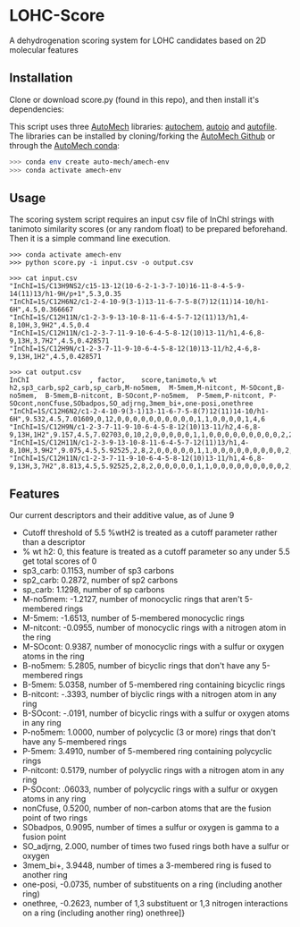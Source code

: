 # LOHC-Score
A dehydrogenation scoring system for LOHC candidates based on 2D molecular features


## Installation
Clone or download score.py (found in this repo), and then install it's dependencies:

This script uses three [AutoMech](https://tcg.cse.anl.gov/papr/codes/automech.html) libraries: [autochem](https://sne-autochem.readthedocs.io/en/latest/), [autoio](https://sne-autoio.readthedocs.io/en/latest/) and [autofile](https://sne-autofile.readthedocs.io/en/dev/).  The libraries can be installed by cloning/forking the [AutoMech Github](https://github.com/Auto-Mech) or through the [AutoMech conda](https://anaconda.org/auto-mech): 
```bash
>>> conda env create auto-mech/amech-env
>>> conda activate amech-env
```

## Usage
The scoring system script requires an input csv file of InChI strings with tanimoto similarity scores (or any random float) to be prepared beforehand.  Then it is a simple command line execution.
```
>>> conda activate amech-env
>>> python score.py -i input.csv -o output.csv
```

```
>>> cat input.csv
"InChI=1S/C13H9NS2/c15-13-12(10-6-2-1-3-7-10)16-11-8-4-5-9-14(11)13/h1-9H/p+1",5.3,0.35
"InChI=1S/C12H6N2/c1-2-4-10-9(3-1)13-11-6-7-5-8(7)12(11)14-10/h1-6H",4.5,0.366667
"InChI=1S/C12H11N/c1-2-3-9-13-10-8-11-6-4-5-7-12(11)13/h1,4-8,10H,3,9H2",4.5,0.4
"InChI=1S/C12H11N/c1-2-3-7-11-9-10-6-4-5-8-12(10)13-11/h1,4-6,8-9,13H,3,7H2",4.5,0.428571
"InChI=1S/C12H9N/c1-2-3-7-11-9-10-6-4-5-8-12(10)13-11/h2,4-6,8-9,13H,1H2",4.5,0.428571

>>> cat output.csv
InChI				, factor,    score,tanimoto,% wt h2,sp3_carb,sp2_carb,sp_carb,M-no5mem,  M-5mem,M-nitcont, M-SOcont,B-no5mem,  B-5mem,B-nitcont, B-SOcont,P-no5mem,  P-5mem,P-nitcont, P-SOcont,nonCfuse,SObadpos,SO_adjrng,3mem_bi+,one-posi,onethree
"InChI=1S/C12H6N2/c1-2-4-10-9(3-1)13-11-6-7-5-8(7)12(11)14-10/h1-6H",9.532,4.5,7.01609,0,12,0,0,0,0,0,0,0,0,0,0,1,1,0,0,0,0,1,4,6
"InChI=1S/C12H9N/c1-2-3-7-11-9-10-6-4-5-8-12(10)13-11/h2,4-6,8-9,13H,1H2",9.157,4.5,7.02703,0,10,2,0,0,0,0,0,1,1,0,0,0,0,0,0,0,0,0,2,2
"InChI=1S/C12H11N/c1-2-3-9-13-10-8-11-6-4-5-7-12(11)13/h1,4-8,10H,3,9H2",9.075,4.5,5.92525,2,8,2,0,0,0,0,0,1,1,0,0,0,0,0,0,0,0,0,2,1
"InChI=1S/C12H11N/c1-2-3-7-11-9-10-6-4-5-8-12(10)13-11/h1,4-6,8-9,13H,3,7H2",8.813,4.5,5.92525,2,8,2,0,0,0,0,0,1,1,0,0,0,0,0,0,0,0,0,2,2
```

## Features
Our current descriptors and their additive value, as of June 9

- Cutoff threshold of 5.5 %wtH2 is treated as a cutoff parameter rather than a descriptor
- % wt h2: 0, this feature is treated as a cutoff parameter so any under 5.5 get total scores of 0
- sp3_carb: 0.1153, number of sp3 carbons
- sp2_carb: 0.2872, number of sp2 carbons
- sp_carb:  1.1298, number of sp carbons
- M-no5mem: -1.2127, number of monocyclic rings that aren't 5-membered rings
- M-5mem:   -1.6513, number of 5-membered monocyclic rings
- M-nitcont: -0.0955, number of monocyclic rings with a nitrogen atom in the ring
- M-SOcont: 0.9387, number of monocyclic rings with a sulfur or oxygen atoms in the ring
- B-no5mem: 5.2805, number of bicyclic rings that don't have any 5-membered rings
- B-5mem:   5.0358, number of 5-membered ring containing bicyclic rings
- B-nitcont: -.3393, number of biyclic rings with a nitrogen atom in any ring
- B-SOcont: -.0191, number of bicyclic rings with a sulfur or oxygen atoms in any ring
- P-no5mem: 1.0000, number of polycyclic (3 or more) rings that don't have any 5-membered rings
- P-5mem:   3.4910, number of 5-membered ring containing polycyclic rings
- P-nitcont: 0.5179, number of polyyclic rings with a nitrogen atom in any ring
- P-SOcont: .06033, number of polycyclic rings with a sulfur or oxygen atoms in any ring
- nonCfuse, 0.5200, number of non-carbon atoms that are the fusion point of two rings
- SObadpos, 0.9095, number of times a sulfur or oxygen is gamma to a fusion point
- SO_adjrng, 2.000, number of times two fused rings both have a sulfur or oxygen
- 3mem_bi+, 3.9448, number of times a 3-membered ring is fused to another ring
- one-posi, -0.0735, number of substituents on a ring (including another ring)
- onethree, -0.2623, number of 1,3 substituent or 1,3 nitrogen interactions on a ring (including another ring) onethree]}
